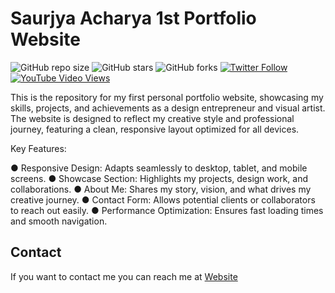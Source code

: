 # Saurjya Acharya 1st Portfolio Website

![GitHub repo size](https://img.shields.io/github/repo-size/codewithsadee/vcard-personal-portfolio)
![GitHub stars](https://img.shields.io/github/stars/codewithsadee/vcard-personal-portfolio?style=social)
![GitHub forks](https://img.shields.io/github/forks/codewithsadee/vcard-personal-portfolio?style=social)
[![Twitter Follow](https://img.shields.io/twitter/follow/codewithsadee?style=social)](https://twitter.com/intent/follow?screen_name=codewithsadee)
[![YouTube Video Views](https://img.shields.io/youtube/views/SoxmIlgf2zM?style=social)](https://youtu.be/SoxmIlgf2zM)

This is the repository for my first personal portfolio website, showcasing my skills, projects, and achievements as a design entrepreneur and visual artist. The website is designed to reflect my creative style and professional journey, featuring a clean, responsive layout optimized for all devices.

Key Features:

● Responsive Design: Adapts seamlessly to desktop, tablet, and mobile screens.
● Showcase Section: Highlights my projects, design work, and collaborations.
● About Me: Shares my story, vision, and what drives my creative journey.
● Contact Form: Allows potential clients or collaborators to reach out easily.
● Performance Optimization: Ensures fast loading times and smooth navigation.

## Contact

If you want to contact me you can reach me at [Website](https://www.saurjya.in)
